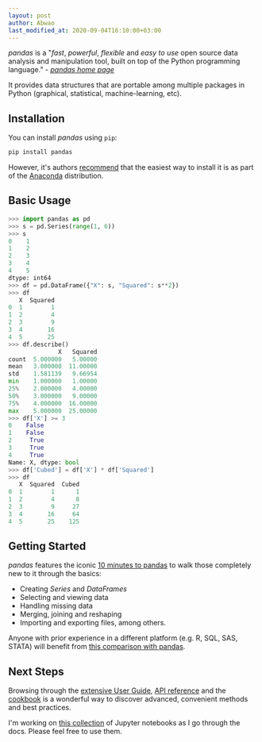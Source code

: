 ```yaml
---
layout: post
author: Abwao
last_modified_at: 2020-09-04T16:10:00+03:00
---
```

*pandas* is a "*fast*, *powerful*, *flexible* and *easy to use* open source data analysis and manipulation tool, built on top of the Python programming language." - *[pandas home page][1]*

It provides data structures that are portable among multiple packages in Python (graphical, statistical, machine-learning, etc).

## Installation

You can install *pandas* using `pip`:

```bash
pip install pandas
```

However, it's authors [recommend][2] that the easiest way to install it is as part of the [Anaconda][3] distribution.

## Basic Usage

```python
>>> import pandas as pd
>>> s = pd.Series(range(1, 6))
>>> s
0    1
1    2
2    3
3    4
4    5
dtype: int64
>>> df = pd.DataFrame({"X": s, "Squared": s**2})
>>> df
   X  Squared
0  1        1
1  2        4
2  3        9
3  4       16
4  5       25
>>> df.describe()
              X   Squared
count  5.000000   5.00000
mean   3.000000  11.00000
std    1.581139   9.66954
min    1.000000   1.00000
25%    2.000000   4.00000
50%    3.000000   9.00000
75%    4.000000  16.00000
max    5.000000  25.00000
>>> df['X'] >= 3
0    False
1    False
2     True
3     True
4     True
Name: X, dtype: bool
>>> df['Cubed'] = df['X'] * df['Squared']
>>> df
   X  Squared  Cubed
0  1        1      1
1  2        4      8
2  3        9     27
3  4       16     64
4  5       25    125
```

## Getting Started

*pandas* features the iconic [10 minutes to pandas][4] to walk those completely new to it through the basics:

- Creating *Series* and *DataFrames*
- Selecting and viewing data
- Handling missing data
- Merging, joining and reshaping
- Importing and exporting files, among others.

Anyone with prior experience in a different platform (e.g. R, SQL, SAS, STATA) will benefit from [this comparison with pandas][5].

## Next Steps

Browsing through the [extensive User Guide][6], [API reference][7] and the [cookbook][8] is a wonderful way to discover advanced, convenient methods and best practices.

I'm working on [this collection][9] of Jupyter notebooks as I go through the docs. Please feel free to use them.

[1]: https://pandas.pydata.org
[2]: https://pandas.pydata.org/docs/getting_started/install.html
[3]: https://docs.continuum.io/anaconda/
[4]: https://pandas.pydata.org/docs/getting_started/10min.html
[5]: https://pandas.pydata.org/docs/getting_started/comparison/index.html
[6]: https://pandas.pydata.org/docs/user_guide/index.html
[7]: https://pandas.pydata.org/docs/reference/index.html
[8]: https://pandas.pydata.org/docs/user_guide/cookbook.html
[9]: https://github.com/Tim-Abwao/learning-pandas
